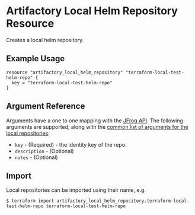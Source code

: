 # Artifactory Local Helm Repository Resource

Creates a local helm repository.

## Example Usage

```hcl
resource "artifactory_local_helm_repository" "terraform-local-test-helm-repo" {
  key = "terraform-local-test-helm-repo"
}
```

## Argument Reference

Arguments have a one to one mapping with the [JFrog API](https://www.jfrog.com/confluence/display/RTF/Repository+Configuration+JSON).
The following arguments are supported, along with the [common list of arguments for the local repositories](local.md):

* `key` - (Required) - the identity key of the repo.
* `description` - (Optional)
* `notes` - (Optional)

## Import

Local repositories can be imported using their name, e.g.
```
$ terraform import artifactory_local_helm_repository.terraform-local-test-helm-repo terraform-local-test-helm-repo
```